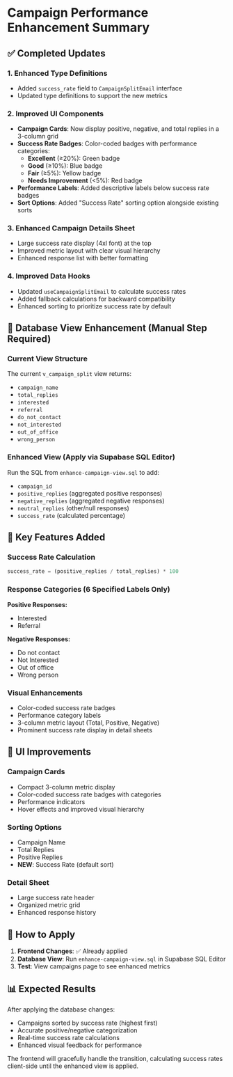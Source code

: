 # Campaign Performance Enhancement Summary

## ✅ Completed Updates

### 1. Enhanced Type Definitions
- Added `success_rate` field to `CampaignSplitEmail` interface
- Updated type definitions to support the new metrics

### 2. Improved UI Components
- **Campaign Cards**: Now display positive, negative, and total replies in a 3-column grid
- **Success Rate Badges**: Color-coded badges with performance categories:
  - **Excellent** (≥20%): Green badge
  - **Good** (≥10%): Blue badge  
  - **Fair** (≥5%): Yellow badge
  - **Needs Improvement** (<5%): Red badge
- **Performance Labels**: Added descriptive labels below success rate badges
- **Sort Options**: Added "Success Rate" sorting option alongside existing sorts

### 3. Enhanced Campaign Details Sheet
- Large success rate display (4xl font) at the top
- Improved metric layout with clear visual hierarchy
- Enhanced response list with better formatting

### 4. Improved Data Hooks
- Updated `useCampaignSplitEmail` to calculate success rates
- Added fallback calculations for backward compatibility
- Enhanced sorting to prioritize success rate by default

## 🔧 Database View Enhancement (Manual Step Required)

### Current View Structure
The current `v_campaign_split` view returns:
- `campaign_name`
- `total_replies` 
- `interested`
- `referral`
- `do_not_contact`
- `not_interested`
- `out_of_office`
- `wrong_person`

### Enhanced View (Apply via Supabase SQL Editor)
Run the SQL from `enhance-campaign-view.sql` to add:
- `campaign_id`
- `positive_replies` (aggregated positive responses)
- `negative_replies` (aggregated negative responses)
- `neutral_replies` (other/null responses)
- `success_rate` (calculated percentage)

## 🎯 Key Features Added

### Success Rate Calculation
```typescript
success_rate = (positive_replies / total_replies) * 100
```

### Response Categories (6 Specified Labels Only)

**Positive Responses:**
- Interested
- Referral

**Negative Responses:**
- Do not contact
- Not Interested
- Out of office
- Wrong person

### Visual Enhancements
- Color-coded success rate badges
- Performance category labels
- 3-column metric layout (Total, Positive, Negative)
- Prominent success rate display in detail sheets

## 📱 UI Improvements

### Campaign Cards
- Compact 3-column metric display
- Color-coded success rate badges with categories
- Performance indicators
- Hover effects and improved visual hierarchy

### Sorting Options
- Campaign Name
- Total Replies
- Positive Replies  
- **NEW**: Success Rate (default sort)

### Detail Sheet
- Large success rate header
- Organized metric grid
- Enhanced response history

## 🚀 How to Apply

1. **Frontend Changes**: ✅ Already applied
2. **Database View**: Run `enhance-campaign-view.sql` in Supabase SQL Editor
3. **Test**: View campaigns page to see enhanced metrics

## 📊 Expected Results

After applying the database changes:
- Campaigns sorted by success rate (highest first)
- Accurate positive/negative categorization
- Real-time success rate calculations
- Enhanced visual feedback for performance

The frontend will gracefully handle the transition, calculating success rates client-side until the enhanced view is applied.
